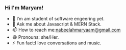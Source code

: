 ### Hi I'm Maryam!

- 🔭 I’m am student of software engeering yet.
- 🌱 Ask me about Javascript & MERN Stack.
- 📫 How to reach me:nabeelahmaryaam@gmail.com
- 😄 Pronouns: she/Her.
- ⚡ Fun fact:I love conversations and music.

